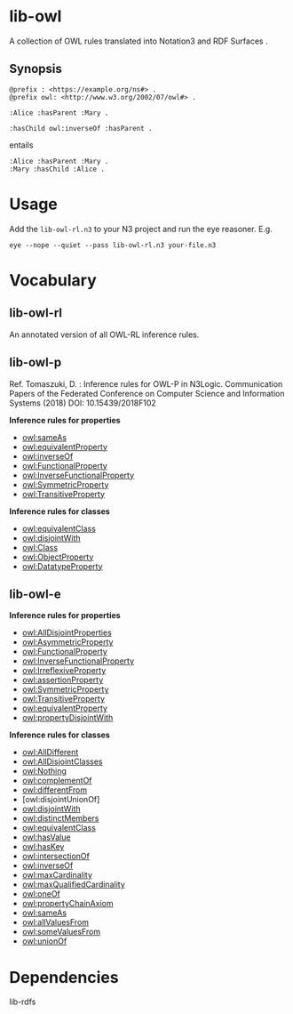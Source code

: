 # lib-owl

A collection of OWL rules translated into Notation3 and RDF Surfaces .

## Synopsis

```(turtle)
@prefix : <https://example.org/ns#> .
@prefix owl: <http://www.w3.org/2002/07/owl#> .

:Alice :hasParent :Mary .

:hasChild owl:inverseOf :hasParent .
```

entails

```
:Alice :hasParent :Mary .
:Mary :hasChild :Alice .
```

# Usage

Add the `lib-owl-rl.n3` to your N3 project and run the eye reasoner. E.g.

```
eye --nope --quiet --pass lib-owl-rl.n3 your-file.n3
```

# Vocabulary

## lib-owl-rl

An annotated version of all OWL-RL inference rules.

## lib-owl-p

Ref. Tomaszuki, D. : Inference rules for OWL-P in N3Logic. Communication Papers of the Federated Conference on Computer Science and Information Systems (2018) DOI: 10.15439/2018F102

**Inference rules for properties**

- [owl:sameAs](https://www.w3.org/TR/2004/REC-owl-guide-20040210/#owl_sameAs)
- [owl:equivalentProperty](https://www.w3.org/TR/2004/REC-owl-guide-20040210/#owl_equivalentProperty) 
- [owl:inverseOf](https://www.w3.org/TR/2004/REC-owl-guide-20040210/#owl_inverseOf)
- [owl:FunctionalProperty](https://www.w3.org/TR/2004/REC-owl-guide-20040210/#owl_FunctionalProperty)
- [owl:InverseFunctionalProperty](https://www.w3.org/TR/2004/REC-owl-guide-20040210/#owl_InverseFunctionalProperty)
- [owl:SymmetricProperty](https://www.w3.org/TR/2004/REC-owl-guide-20040210/#owl_SymmetricProperty)
- [owl:TransitiveProperty](https://www.w3.org/TR/2004/REC-owl-guide-20040210/#owl_TransitiveProperty)

**Inference rules for classes**

- [owl:equivalentClass](https://www.w3.org/TR/2004/REC-owl-guide-20040210/#owl_equivalentClass)
- [owl:disjointWith](https://www.w3.org/TR/2004/REC-owl-guide-20040210/#owl_disjointWith)
- [owl:Class](https://www.w3.org/TR/2004/REC-owl-guide-20040210/#owl_Class)
- [owl:ObjectProperty](https://www.w3.org/TR/2004/REC-owl-guide-20040210/#owl_ObjectProperty)
- [owl:DatatypeProperty](https://www.w3.org/TR/2004/REC-owl-guide-20040210/#owl_DatatypeProperty)

## lib-owl-e

**Inference rules for properties**

- [owl:AllDisjointProperties](https://www.w3.org/TR/owl2-profiles/)
- [owl:AsymmetricProperty](https://www.w3.org/TR/owl2-profiles/)
- [owl:FunctionalProperty](https://www.w3.org/TR/2004/REC-owl-ref-20040210/#FunctionalProperty-def)
- [owl:InverseFunctionalProperty](https://www.w3.org/TR/2004/REC-owl-ref-20040210/#InverseFunctionalProperty-def)
- [owl:IrreflexiveProperty](https://www.w3.org/TR/owl2-profiles/)
- [owl:assertionProperty](https://www.w3.org/TR/owl2-profiles/)
- [owl:SymmetricProperty](https://www.w3.org/TR/2004/REC-owl-ref-20040210/#SymmetricProperty-def)
- [owl:TransitiveProperty](https://www.w3.org/TR/2004/REC-owl-ref-20040210/#TransitiveProperty-def)
- [owl:equivalentProperty](https://www.w3.org/TR/2004/REC-owl-ref-20040210/#equivalentProperty-def)
- [owl:propertyDisjointWith](https://www.w3.org/TR/owl2-profiles/)

**Inference rules for classes**

- [owl:AllDifferent](https://www.w3.org/TR/2004/REC-owl-ref-20040210/#AllDifferent-def)
- [owl:AllDisjointClasses](https://www.w3.org/TR/owl2-profiles/)
- [owl:Nothing](https://www.w3.org/TR/2004/REC-owl-ref-20040210/#Nothing-def)
- [owl:complementOf](https://www.w3.org/TR/2004/REC-owl-ref-20040210/#complementOf-def)
- [owl:differentFrom](https://www.w3.org/TR/2004/REC-owl-ref-20040210/#differentFrom-def)
- [owl:disjointUnionOf]
- [owl:disjointWith](https://www.w3.org/TR/2004/REC-owl-ref-20040210/#disjointWith-def)
- [owl:distinctMembers](https://www.w3.org/TR/2004/REC-owl-ref-20040210/#distinctMembers-def)
- [owl:equivalentClass](https://www.w3.org/TR/2004/REC-owl-ref-20040210/#equivalentClass-def)
- [owl:hasValue](https://www.w3.org/TR/2004/REC-owl-guide-20040210/#hasValue)
- [owl:hasKey](https://www.w3.org/TR/owl2-profiles/)
- [owl:intersectionOf](https://www.w3.org/TR/2004/REC-owl-guide-20040210/#owl_intersectionOf)
- [owl:inverseOf](https://www.w3.org/TR/2004/REC-owl-ref-20040210/#inverseOf-def)
- [owl:maxCardinality](https://www.w3.org/TR/2004/REC-owl-guide-20040210/#owl_maxCardinality)
- [owl:maxQualifiedCardinality](https://www.w3.org/TR/owl2-profiles/)
- [owl:oneOf](https://www.w3.org/TR/2004/REC-owl-guide-20040210/#owl_oneOf)
- [owl:propertyChainAxiom](https://www.w3.org/TR/owl2-profiles/)
- [owl:sameAs](https://www.w3.org/TR/2004/REC-owl-guide-20040210/#owl_sameAs)
- [owl:allValuesFrom](https://www.w3.org/TR/2004/REC-owl-guide-20040210/#allValuesFrom)
- [owl:someValuesFrom](https://www.w3.org/TR/2004/REC-owl-guide-20040210/#allValuesFrom)
- [owl:unionOf](https://www.w3.org/TR/2004/REC-owl-guide-20040210/#owl_unionOf)


# Dependencies

lib-rdfs